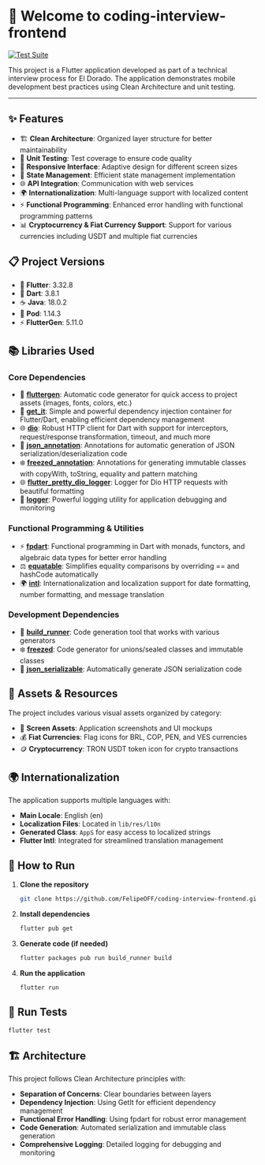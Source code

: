 # 🚀 Welcome to coding-interview-frontend

[![Test Suite](https://github.com/FelipeOFF/coding-interview-frontend/actions/workflows/test.yaml/badge.svg?branch=main)](https://github.com/FelipeOFF/coding-interview-frontend/actions/workflows/test.yaml)

This project is a Flutter application developed as part of a technical interview process for El Dorado. The application demonstrates mobile development best practices using Clean Architecture and unit testing.

---

## ✨ Features

- 🏗️ **Clean Architecture**: Organized layer structure for better maintainability
- 🧪 **Unit Testing**: Test coverage to ensure code quality
- 📱 **Responsive Interface**: Adaptive design for different screen sizes
- 🔄 **State Management**: Efficient state management implementation
- 🌐 **API Integration**: Communication with web services
- 🌍 **Internationalization**: Multi-language support with localized content
- ⚡ **Functional Programming**: Enhanced error handling with functional programming patterns
- 📊 **Cryptocurrency & Fiat Currency Support**: Support for various currencies including USDT and multiple fiat currencies

## 📋 Project Versions

- 🎯 **Flutter**: 3.32.8
- 🎨 **Dart**: 3.8.1
- ☕ **Java**: 18.0.2
- 🍎 **Pod**: 1.14.3
- ⚡ **FlutterGen**: 5.11.0

## 📚 Libraries Used

### Core Dependencies
- 🎨 **[fluttergen](https://pub.dev/packages/flutter_gen)**: Automatic code generator for quick access to project assets (images, fonts, colors, etc.)
- 💉 **[get_it](https://pub.dev/packages/get_it)**: Simple and powerful dependency injection container for Flutter/Dart, enabling efficient dependency management
- 🌐 **[dio](https://pub.dev/packages/dio)**: Robust HTTP client for Dart with support for interceptors, request/response transformation, timeout, and much more
- 📄 **[json_annotation](https://pub.dev/packages/json_annotation)**: Annotations for automatic generation of JSON serialization/deserialization code
- ❄️ **[freezed_annotation](https://pub.dev/packages/freezed_annotation)**: Annotations for generating immutable classes with copyWith, toString, equality and pattern matching
- 🌐 **[flutter_pretty_dio_logger](https://pub.dev/packages/flutter_pretty_dio_logger)**: Logger for Dio HTTP requests with beautiful formatting
- 📝 **[logger](https://pub.dev/packages/logger)**: Powerful logging utility for application debugging and monitoring

### Functional Programming & Utilities
- ⚡ **[fpdart](https://pub.dev/packages/fpdart)**: Functional programming in Dart with monads, functors, and algebraic data types for better error handling
- ⚖️ **[equatable](https://pub.dev/packages/equatable)**: Simplifies equality comparisons by overriding == and hashCode automatically
- 🌍 **[intl](https://pub.dev/packages/intl)**: Internationalization and localization support for date formatting, number formatting, and message translation

### Development Dependencies
- 🔧 **[build_runner](https://pub.dev/packages/build_runner)**: Code generation tool that works with various generators
- ❄️ **[freezed](https://pub.dev/packages/freezed)**: Code generator for unions/sealed classes and immutable classes
- 🔄 **[json_serializable](https://pub.dev/packages/json_serializable)**: Automatically generate JSON serialization code

## 🎨 Assets & Resources

The project includes various visual assets organized by category:
- 📱 **Screen Assets**: Application screenshots and UI mockups
- 💰 **Fiat Currencies**: Flag icons for BRL, COP, PEN, and VES currencies
- 🪙 **Cryptocurrency**: TRON USDT token icon for crypto transactions

## 🌍 Internationalization

The application supports multiple languages with:
- **Main Locale**: English (en)
- **Localization Files**: Located in `lib/res/l10n`
- **Generated Class**: `AppS` for easy access to localized strings
- **Flutter Intl**: Integrated for streamlined translation management

## 🚀 How to Run

1. **Clone the repository**
   ```bash
   git clone https://github.com/FelipeOFF/coding-interview-frontend.git
   ```

2. **Install dependencies**
   ```bash
   flutter pub get
   ```

3. **Generate code (if needed)**
   ```bash
   flutter packages pub run build_runner build
   ```

4. **Run the application**
   ```bash
   flutter run
   ```

## 🧪 Run Tests

```bash
flutter test
```

## 🏗️ Architecture

This project follows Clean Architecture principles with:
- **Separation of Concerns**: Clear boundaries between layers
- **Dependency Injection**: Using GetIt for efficient dependency management
- **Functional Error Handling**: Using fpdart for robust error management
- **Code Generation**: Automated serialization and immutable class generation
- **Comprehensive Logging**: Detailed logging for debugging and monitoring